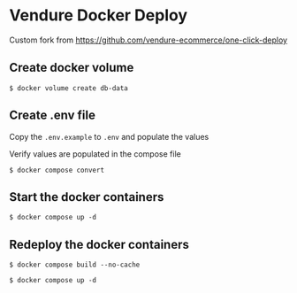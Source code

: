 # Vendure Docker Deploy

Custom fork from https://github.com/vendure-ecommerce/one-click-deploy

## Create docker volume
```
$ docker volume create db-data
```

## Create .env file
Copy the `.env.example` to `.env` and populate the values

Verify values are populated in the compose file
```
$ docker compose convert
```

## Start the docker containers
```
$ docker compose up -d
```

## Redeploy the docker containers
```
$ docker compose build --no-cache

$ docker compose up -d
```